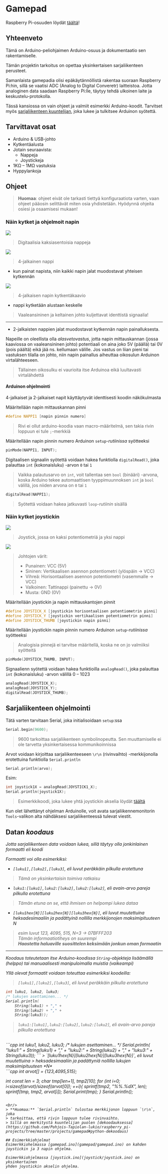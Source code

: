 # Gamepad
Raspberry Pi-osuuden löydät [täältä](https://github.com/Pohjois-Tapiolan-lukio/raspberry_pi-projects/tree/master/projects/gamepad)!

## Yhteenveto
Tämä on Arduino-peliohjaimen Arduino-osuus ja dokumentaatio sen
rakentamiselle.

Tämän projektin tarkoitus on opettaa yksinkertaisen sarjaliikenteen perusteet.

Samanlaista gamepadia olisi epäkäytännöllistä rakentaa suoraan Raspberry Pi:hin,
sillä se vaatisi ADC (Analog to Digital Converetr) laitteistoa.
Jotta analoginen data saadaan Raspberry Pi:lle, täytyy tehdä ulkoinen laite ja
keskustelu-protokolla.

Tässä kansiossa on vain ohjeet ja valmiit esimerkki Arduino-koodit.
Tarvitset myös [sarjaliikenteen kuuntelijan](https://github.com/Pohjois-Tapiolan-lukio/raspberry_pi-projects/tree/master/projects/gamepad),
joka lukee ja tulkitsee Arduinon syötettä.

## Tarvittavat osat
- Arduino & USB-johto
- Kytkentäalusta
- Jotain seuraavista:
    - Nappeja
    - Joystickeja
- 1KΩ – 1MΩ vastuksia
- Hyppylankoja

## Ohjeet
> **Huomaa**: ohjeet eivät ole tarkasti tiettyä konfiguraatiota varten,
> vaan ohjeet pääosin selittävät miten osia yhdistetään.
> Hyödynnä ohjeita osiesi ja osaamisesi mukaan!

### Näin kytket ja ohjelmoit napin
![](nappeja.jpg)
> Digitaalisia kaksiasentoisia nappeja

![](buttonlegsdiag.jpg)
> 4-jalkainen nappi
- kun painat napista, niin kaikki napin jalat muodostavat yhteisen kytkennän

![](4jalkapiiri.png)
> 4-jalkaisen napin kytkentäkaavio
- nappi kytketään alustaan keskelle
> Vaaleansininen ja keltainen johto kuljettavat identtistä signaalia!

---
- 2-jalkaisten nappien jalat muodostavat kytkennän napin painalluksesta.

Napeille on oleellista olla *alasvetovastus*, jotta napin mittauskannan
(jossa kaaviossa on vaaleansininen johto) potentiaali on aina joko 5V (päällä)
tai 0V (pois päältä) eikä jää ns. kellumaan välille. Jos vastus on liian pieni
tai vastuksen tilalla on johto, niin napin painallus aiheuttaa oikosulun
Arduinon virtalähteeseen.

> Tällainen oikosulku ei vaurioita itse Arduinoa eikä luultavasti virtalähdettä

#### Arduinon ohjelmointi
4-jalkaiset ja 2-jalkaiset napit käyttäytyvät identtisesti koodin näkökulmasta

Määritellään napin mittauskannan pinni
```cpp
#define NAPPI1 [napin pinnin numero]
```

> Rivi ei ollut arduino-koodia vaan macro-määritelmä, sen takia rivin loppuun
> ei tule `;`-merkkiä

Määritellään napin pinnin numero Arduinon `setup`-*rutiinissa* syötteeksi
```cpp
pinMode(NAPPI1, INPUT);
```

Digitaalisen signaalin syötettä voidaan hakea funktiolla `digitalRead()`,
joka palauttaa `int` (kokonaisluku) -arvon `0` tai `1`
> Vaikka palautusarvo on `int`, voit tallentaa sen `bool` (binääri) -arvona,
> koska Arduino tekee automaattisen tyyppimuunnoksen `int` ja `bool` välillä,
> jos niiden arvona on `0` tai `1`

```cpp
digitalRead(NAPPI1);
```
> Syötettä voidaan hakea jatkuvasti `loop`-*rutiinin* sisällä

### Näin kytket joystickin
![](joystick.jpg)
> Joystick, jossa on kaksi potentiometriä ja yksi nappi

![](joystickdiag.png)
> Johtojen värit:
> - Punainen: VCC (5V)
> - Sininen: Vertikaalisen asennon potentiometri (ylöspäin -> VCC)
> - Vihreä: Horisontaalisen asennon potentiometri (vasemmalle -> VCC)
> - Valkoinen: Tattinappi (painettu -> 0V)
> - Musta: GND (0V)

Määritellään joystickin ja napin mittauskantojen pinnit
```cpp
#define JOYSTICK_X [joystickin horisontaalisen potentiometrin pinni]
#define JOYSTICK_Y [joystickin vertikaalisen potentiometrin pinni]
#define JOYSTICK_THUMB [joystickin napin pinni]
```

Määritellään joystickin napin pinnin numero
Arduinon `setup`-*rutiinissa* syötteeksi
> Analogisia pinnejä ei tarvitse määritellä, koska ne on jo valmiiksi
> syötteitä
```cpp
pinMode(JOYSTICK_THUMB, INPUT);
```

Signaalienn syötettä voidaan hakea funktioilla `analogRead()`,
joka palauttaa `int` (kokonaisluku) -arvon välillä 0 – 1023
```cpp
analogRead(JOYSTICK_X);
analogRead(JOYSTICK_Y);
digitalRead(JOYSTICK_THUMB);
```

## Sarjaliikenteen ohjelmointi
Tätä varten tarvitaan Serial, joka initialisoidaan `setup`:ssa
```cpp
Serial.begin(9600);
```
> 9600 tarkoittaa sarjaliikenteen symbolinopeutta.
> Sen muuttamiselle ei ole tarvetta yksinkertaisessa
> kommunikoinnissa

Arvot voidaan kirjoittaa sarjaliikenteeseen `\r\n` (rivinvaihto)
-merkkijonolla erotettuina funktiolla `Serial.println`
```cpp
Serial.println(arvo);
```

Esim:
```cpp
int joystick1X = analogRead(JOYSTICK1_X);
Serial.println(joystick1X);
```

> Esimerkkikoodi, joka lukee yhtä joystickin akselia löydät
> [täältä](joystick/joystick.ino)

Kun olet lähettänyt ohjelman Arduinolle, voit avata
sarjaliikennemonitorin `Tools`-valikon alta nähdäksesi
sarjaliikenteessä tulevat viestit.

## <a name="koodi"></a> Datan <i>koodaus<i/>

Jotta sarjaliikenteen data voidaan lukea, sillä täytyy olla
jonkinlainen *formaatti* eli *koodi*

Formaatti voi olla esimerkiksi:
- `[luku1],[luku2],[luku3]`, eli luvut peräkkäin pilkulla erotettuna
> Tämä on yksinkertaisin toimiva ratkaisu
- `luku1:[luku1],luku2:[luku2],luku2:[luku2]`, eli avain-arvo
pareja pilkulla erotettuna
> Tämän etuna on se, että ihmisen on helpompi lukea dataa
- `[luku1hex{N}][luku2hex{N}][luku3hex{N}]`, eli luvut muutettuina
heksadesimaaliin ja padättyinä nollilla merkkijonojen maksimipituuteen *N*
> esim luvut 123, 4095, 515, N=3 -> 07BFFF203 <br/>
> Tämän *informaatiotiheys* on suurempi
> <br/>
> **Haastetta haluaville suosittelen keksimään jonkun oman formaatin**

---
Koodaus toteutetaan itse Arduino-koodissa `String`-objekteja lisäämällä (helppo)
tai manuaalisesti manipuloimalla muistia (vaikeampi)

Yllä olevat formaatit voidaan toteuttaa esimerkiksi koodeilla:

> `[luku1],[luku2],[luku3]`, eli luvut peräkkäin pilkulla erotettuna

```cpp
int luku1, luku2, luku3;
/* lukujen asettaminen... */
Serial.println(
    String(luku1) + "," +
    String(luku2) + "," +
    String(luku3));
```
> `luku1:[luku1],luku2:[luku2],luku2:[luku2]`, eli avain-arvo
> pareja pilkulla erotettuna
<br/>
```cpp
int luku1, luku2, luku3;
/* lukujen asettaminen... */
Serial.println(
    "luku1:" + String(luku1) + "," +
    "luku2:" + String(luku2) + "," +
    "luku3:" + String(luku3));
```
> `[luku1hex{N}][luku2hex{N}][luku3hex{N}]`, eli luvut muutettuina
> heksadesimaaliin ja padättyniä nollilla lukujen maksimipituuteen *N*
<br/>
```cpp
int arvot[] = {123,4095,515};

int const len = 3;
char tmp[len+1], tmp2[10];
for (int i=0; i<sizeof(arvot)/sizeof(arvot[0]); ++i){
    sprintf(tmp2, "%%.%dX", len);
    sprintf(tmp, tmp2, arvot[i]);
    Serial.print(tmp);
}
Serial.println();
```

<br/>
> **Huomaa:** `Serial.println` tulostaa merkkijonon loppuun `\r\n`, joka
> tarkoittaa, että rivin loppuun tulee rivinvaihto.
> Sillä on merkitystä kuuntelijan puolen [dekoodauksessa](https://github.com/Pohjois-Tapiolan-lukio/raspberry_pi-projects/tree/master/projects/gamepad#python-dekoodaus)

## Esimerkkiohjelmat
Esimerkkiohelmassa [gamepad.ino](gamepad/gamepad.ino) on kahden
joystickin ja 3 napin ohjelma.

Esimerkkiohjelmassa [joystick.ino](joystick/joystick.ino) on yksinkertainen
yhden joystickin akselin ohjelma.

